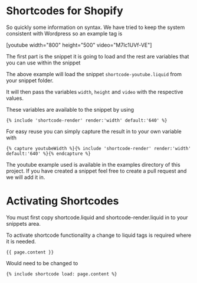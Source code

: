 Shortcodes for Shopify
==================

So quickly some information on syntax. We have tried to keep the system consistent with Wordpress so an example tag is

[youtube width="800" height="500" video="M7lc1UVf-VE"]
    
The first part is the snippet it is going to load and the rest are variables that you can use within the snippet

The above example will load the snippet `shortcode-youtube.liquid` from your snippet folder.

It will then pass the variables `width`, `height` and `video` with the respective values.

These variables are available to the snippet by using

    {% include 'shortcode-render' render:'width' default:'640' %}

For easy reuse you can simply capture the result in to your own variable with

    {% capture youtubeWidth %}{% include 'shortcode-render' render:'width' default:'640' %}{% endcapture %}

The youtube example used is available in the examples directory of this project. If you have created a snippet feel free to create a pull request and we will add it in.


Activating Shortcodes
==================

You must first copy shortcode.liquid and shortcode-render.liquid in to your snippets area.
    
To activate shortcode functionality a change to liquid tags is required where it is needed.

    {{ page.content }}
    
Would need to be changed to 

    {% include shortcode load: page.content %}
